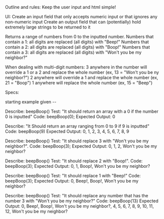 Outline and rules:
Keep the user input and html simple!

UI:
Create an input field that only accepts numeric input or that ignores any non-numeric input
Create an output field that can (potentially) hold extremely large strings to be returned to it

Returns a range of numbers from 0 to the inputted number.
Numbers that contain a 1: all digits are replaced (all digits) with "Beep!"
Numbers that contain a 2: all digits are replaced (all digits) with "Boop!"
Numbers that contain a 3: all digits are replaced (all digits) with "Won't you be my neighbor?"

When dealing with multi-digit numbers:
3 anywhere in the number will override a 1 or a 2 and replace the whole number (ex, 13 = "Won't you be ny neighbor?")
2 anywhere will override a 1 and replace the whole number (ex, 21 = "Boop")
1 anywhere will replace the whole number (ex, 15 = "Beep")


Specs:

starting example given --

Describe: beepBoop()
Test: "It should return an array with a 0 if the number 0 is inputted"
Code: beepBoop(0);
Expected Output: 0

Describe: "It Should return an array ranging from 0 to 9 if 9 is inputted"
Code: beepBoop(9)
Expected Output: 0, 1, 2, 3, 4, 5, 6, 7, 8, 9

Describe: beepBoop()
Test: "It should replace 3 with "Won't you be my neighbor?".
Code: beepBoop(3);
Expected Output: 0, 1, 2, Won't you be my neighbor?

Describe: beepBoop()
Test: "It should replace 2 with "Boop!".
Code: beepBoop(3);
Expected Output: 0, 1, Boop!, Won't you be my neighbor?

Describe: beepBoop()
Test: "It should replace 1 with "Beep!"
Code: beepBoop(3);
Expected Output: 0, Beep!, Boop!, Won't you be my neighbor?

Describe: beepBoop()
Test: "It should replace any number that has the number 3 with "Won't you be my neighbor?"
Code: beepBoop(13)
Expected Output: 0, Beep!, Boop!, Won't you be my neighbor?, 4, 5, 6, 7, 8, 9, 10, 11, 12, Won't you be my neighbor?